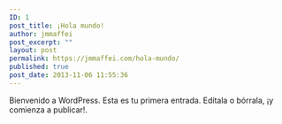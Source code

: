 ```yaml
---
ID: 1
post_title: ¡Hola mundo!
author: jmmaffei
post_excerpt: ""
layout: post
permalink: https://jmmaffei.com/hola-mundo/
published: true
post_date: 2013-11-06 11:55:36
---
```

Bienvenido a WordPress. Esta es tu primera entrada. Edítala o bórrala, ¡y comienza a publicar!.